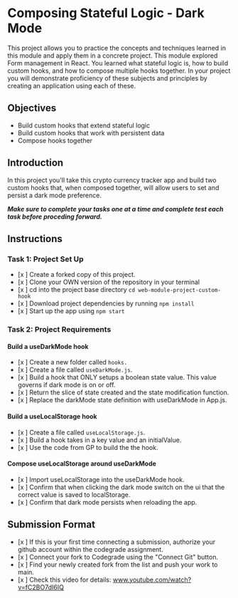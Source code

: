 # Composing Stateful Logic - Dark Mode

This project allows you to practice the concepts and techniques learned in this module and apply them in a concrete project. This module explored Form management in React. You learned what stateful logic is, how to build custom hooks, and how to compose multiple hooks together. In your project you will demonstrate proficiency of these subjects and principles by creating an application using each of these.


## Objectives
- Build custom hooks that extend stateful logic
- Build custom hooks that work with persistent data
- Compose hooks together

## Introduction
In this project you'll take this crypto currency tracker app and build two custom hooks that, when composed together, will allow users to set and persist a dark mode preference.

***Make sure to complete your tasks one at a time and complete test each task before proceding forward.***

## Instructions
### Task 1: Project Set Up
* [x ] Create a forked copy of this project.
* [x ] Clone your OWN version of the repository in your terminal
* [x ] cd into the project base directory `cd web-module-project-custom-hook`
* [x ] Download project dependencies by running `npm install`
* [x ] Start up the app using `npm start`

### Task 2: Project Requirements
#### Build a useDarkMode hook
* [x ] Create a new folder called `hooks.`
* [x ] Create a file called `useDarkMode.js`.
* [x ] Build a hook that ONLY setups a boolean state value. This value governs if dark mode is on or off.
* [x ] Return the slice of state created and the state modification function.
* [x ] Replace the darkMode state definition with useDarkMode in App.js.

#### Build a useLocalStorage hook
* [x ] Create a file called `useLocalStorage.js`.
* [x ] Build a hook takes in a key value and an initialValue.
* [x ] Use the code from GP to build the the hook.

#### Compose useLocalStorage around useDarkMode
* [x ] Import useLocalStorage into the useDarkMode hook.
* [x ] Confirm that when clicking the dark mode switch on the ui that the correct value is saved to localStorage.
* [x ] Confirm that dark mode persists when reloading the app.



## Submission Format
- [x ] If this is your first time connecting a submission, authorize your github account within the codegrade assignment.
- [x ] Connect your fork to Codegrade using the "Connect Git" button.
- [x ] Find your newly created fork from the list and push your work to main.
- [x ] Check this video for details: www.youtube.com/watch?v=fC2BO7dI6IQ
